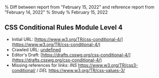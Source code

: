 % Diff between report from "February 15, 2022" and reference report from "February 14, 2022"
% Strudy
% February 15, 2022

## CSS Conditional Rules Module Level 4

- Initial URL: [https://www.w3.org/TR/css-conditional-4/](https://www.w3.org/TR/css-conditional-4/)
- Crawled URL: [undefined](undefined)
- Editor's Draft: [https://drafts.csswg.org/css-conditional-4/](https://drafts.csswg.org/css-conditional-4/)
- Missing references for links: *INS* https://www.w3.org/TR/css3-conditional/ / *DEL* https://www.w3.org/TR/css-values-3/



